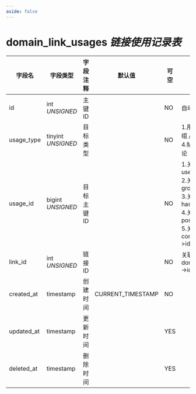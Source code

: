 ```yaml
---
aside: false
---
```


# domain_link_usages *链接使用记录表*

| 字段名 | 字段类型 | 字段注释 | 默认值 | 可空 | 备注 |
| --- | --- | --- | --- | --- | --- |
| id | int *UNSIGNED* | 主键 ID | | NO | 自动递增 |
| usage_type | tinyint *UNSIGNED* | 目标类型 |  | NO | 1.用户 / 2.小组 / 3.话题 / 4.帖子 / 5.评论 |
| usage_id | bigint *UNSIGNED* | 目标主键 ID |  | NO | 1.关联字段 users->id<br>2.关联字段 groups->id<br>3.关联字段 hashtags->id<br>4.关联字段 posts->id<br>5.关联字段 comments->id |
| link_id | int *UNSIGNED* | 链接 ID |  | NO | 关联字段 domain_links->id |
| created_at | timestamp | 创建时间 | CURRENT_TIMESTAMP | NO |  |
| updated_at | timestamp | 更新时间 |  | YES |  |
| deleted_at | timestamp | 删除时间 |  | YES |  |
